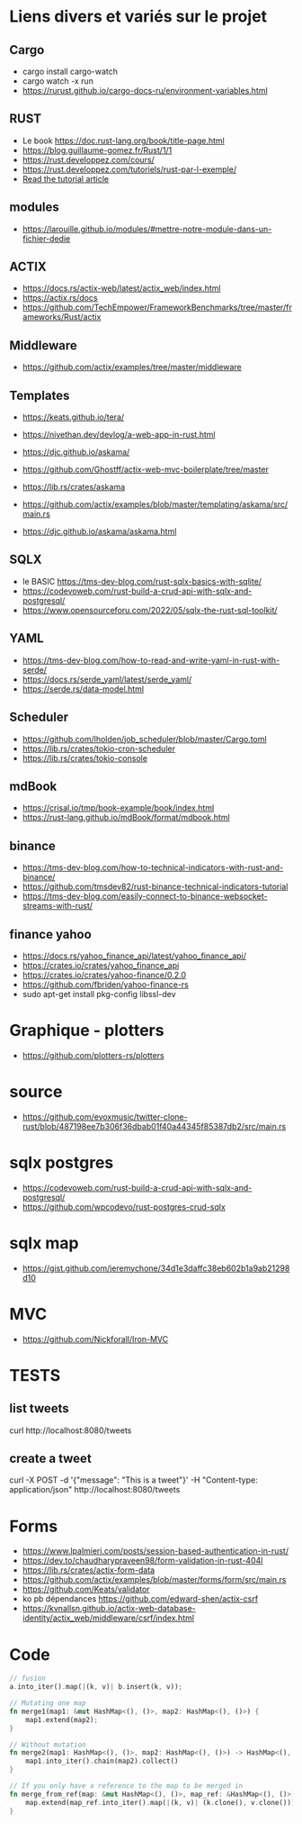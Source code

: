 # Liens divers et variés sur le projet

## Cargo
- cargo install cargo-watch
- cargo watch -x run
- https://rurust.github.io/cargo-docs-ru/environment-variables.html

## RUST
- Le book https://doc.rust-lang.org/book/title-page.html
- https://blog.guillaume-gomez.fr/Rust/1/1
- https://rust.developpez.com/cours/
- https://rust.developpez.com/tutoriels/rust-par-l-exemple/
- [Read the tutorial article](https://docs.qovery.com/guides/tutorial/create-a-blazingly-fast-api-in-rust/)

## modules
- https://larouille.github.io/modules/#mettre-notre-module-dans-un-fichier-dedie


## ACTIX
- https://docs.rs/actix-web/latest/actix_web/index.html
- https://actix.rs/docs
- https://github.com/TechEmpower/FrameworkBenchmarks/tree/master/frameworks/Rust/actix

## Middleware
- https://github.com/actix/examples/tree/master/middleware

## Templates
- https://keats.github.io/tera/
- https://nivethan.dev/devlog/a-web-app-in-rust.html

- https://djc.github.io/askama/
- https://github.com/Ghostff/actix-web-mvc-boilerplate/tree/master
- https://lib.rs/crates/askama
- https://github.com/actix/examples/blob/master/templating/askama/src/main.rs
- https://djc.github.io/askama/askama.html

## SQLX
- le BASIC https://tms-dev-blog.com/rust-sqlx-basics-with-sqlite/
- https://codevoweb.com/rust-build-a-crud-api-with-sqlx-and-postgresql/
- https://www.opensourceforu.com/2022/05/sqlx-the-rust-sql-toolkit/

## YAML
- https://tms-dev-blog.com/how-to-read-and-write-yaml-in-rust-with-serde/
- https://docs.rs/serde_yaml/latest/serde_yaml/
- https://serde.rs/data-model.html

## Scheduler
- https://github.com/lholden/job_scheduler/blob/master/Cargo.toml
- https://lib.rs/crates/tokio-cron-scheduler
- https://lib.rs/crates/tokio-console

## mdBook
- https://crisal.io/tmp/book-example/book/index.html
- https://rust-lang.github.io/mdBook/format/mdbook.html

## binance
- https://tms-dev-blog.com/how-to-technical-indicators-with-rust-and-binance/
- https://github.com/tmsdev82/rust-binance-technical-indicators-tutorial
- https://tms-dev-blog.com/easily-connect-to-binance-websocket-streams-with-rust/

## finance yahoo
- https://docs.rs/yahoo_finance_api/latest/yahoo_finance_api/
- https://crates.io/crates/yahoo_finance_api
- https://crates.io/crates/yahoo-finance/0.2.0
- https://github.com/fbriden/yahoo-finance-rs
- sudo apt-get install pkg-config libssl-dev

# Graphique - plotters
- https://github.com/plotters-rs/plotters

# source
- https://github.com/evoxmusic/twitter-clone-rust/blob/487198ee7b306f36dbab01f40a44345f85387db2/src/main.rs

# sqlx postgres
- https://codevoweb.com/rust-build-a-crud-api-with-sqlx-and-postgresql/
- https://github.com/wpcodevo/rust-postgres-crud-sqlx

# sqlx map
- https://gist.github.com/jeremychone/34d1e3daffc38eb602b1a9ab21298d10

# MVC
- https://github.com/Nickforall/Iron-MVC

# TESTS
## list tweets
curl http://localhost:8080/tweets
## create a tweet
curl -X POST -d '{"message": "This is a tweet"}' -H "Content-type: application/json" http://localhost:8080/tweets

# Forms
- https://www.lpalmieri.com/posts/session-based-authentication-in-rust/
- https://dev.to/chaudharypraveen98/form-validation-in-rust-404l
- https://lib.rs/crates/actix-form-data
- https://github.com/actix/examples/blob/master/forms/form/src/main.rs
- https://github.com/Keats/validator
- ko pb dépendances https://github.com/edward-shen/actix-csrf
- https://kvnallsn.github.io/actix-web-database-identity/actix_web/middleware/csrf/index.html

# Code
```rust
// fusion
a.into_iter().map(|(k, v)| b.insert(k, v));
```
```rust
// Mutating one map
fn merge1(map1: &mut HashMap<(), ()>, map2: HashMap<(), ()>) {
    map1.extend(map2);
}

// Without mutation
fn merge2(map1: HashMap<(), ()>, map2: HashMap<(), ()>) -> HashMap<(), ()> {
    map1.into_iter().chain(map2).collect()
}

// If you only have a reference to the map to be merged in
fn merge_from_ref(map: &mut HashMap<(), ()>, map_ref: &HashMap<(), ()>) {
    map.extend(map_ref.into_iter().map(|(k, v)| (k.clone(), v.clone())));
}
```
```rust
```
```rust
```
```rust
```
```rust
```
```rust
```

